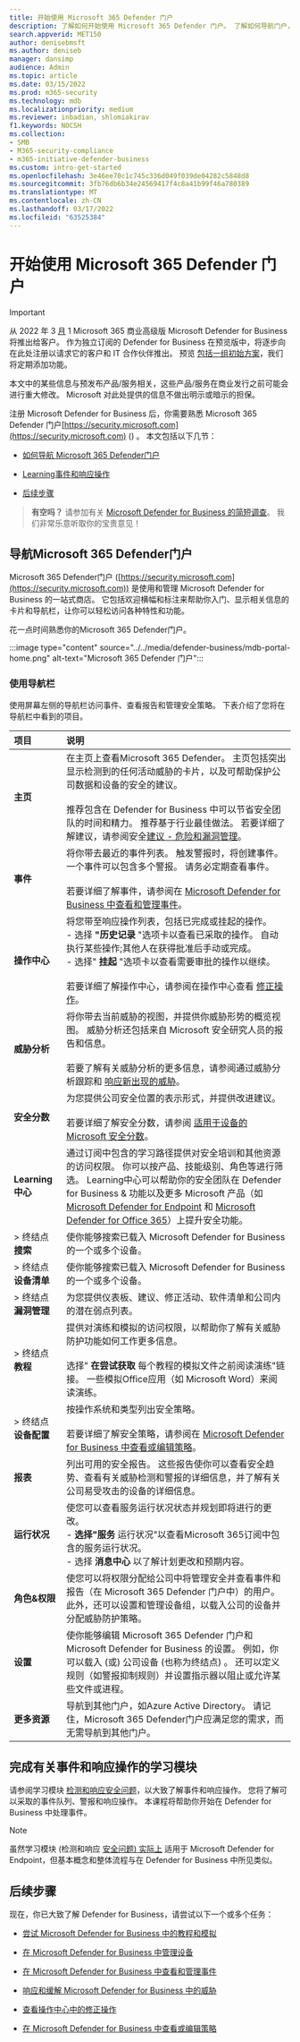 ```yaml
---
title: 开始使用 Microsoft 365 Defender 门户
description: 了解如何开始使用 Microsoft 365 Defender 门户。 了解如何导航门户，并查看当前安全状态和建议
search.appverid: MET150
author: denisebmsft
ms.author: deniseb
manager: dansimp
audience: Admin
ms.topic: article
ms.date: 03/15/2022
ms.prod: m365-security
ms.technology: mdb
ms.localizationpriority: medium
ms.reviewer: inbadian, shlomiakirav
f1.keywords: NOCSH
ms.collection:
- SMB
- M365-security-compliance
- m365-initiative-defender-business
ms.custom: intro-get-started
ms.openlocfilehash: 3e46ee70c1c745c336d049f039de04282c5848d8
ms.sourcegitcommit: 3fb76db6b34e24569417f4c8a41b99f46a780389
ms.translationtype: MT
ms.contentlocale: zh-CN
ms.lasthandoff: 03/17/2022
ms.locfileid: "63525384"
---
```

# <a name="get-started-using-the-microsoft-365-defender-portal"></a>开始使用 Microsoft 365 Defender 门户

> [!IMPORTANT]
> 从 2022 年 3 [月](../../business-premium/index.md) 1 Microsoft 365 商业高级版 Microsoft Defender for Business 将推出给客户。 作为独立订阅的 Defender for Business 在预览版中，将逐步向在此处注册以请求它的客户和 IT 合作伙伴[](https://aka.ms/mdb-preview)推出。 预览 [包括一组初始方案](mdb-tutorials.md#try-these-preview-scenarios)，我们将定期添加功能。
> 
> 本文中的某些信息与预发布产品/服务相关，这些产品/服务在商业发行之前可能会进行重大修改。 Microsoft 对此处提供的信息不做出明示或暗示的担保。 

注册 Microsoft Defender for Business 后，你需要熟悉 Microsoft 365 Defender 门户[https://security.microsoft.com](https://security.microsoft.com) () 。 本文包括以下几节：

- [如何导航 Microsoft 365 Defender门户](#navigate-the-microsoft-365-defender-portal)

- [Learning事件和响应操作](#complete-a-learning-module-about-incidents-and-response-actions) 

- [后续步骤](#next-steps)

>
> **有空吗？**
> 请参加有关 <a href="https://microsoft.qualtrics.com/jfe/form/SV_0JPjTPHGEWTQr4y" target="_blank">Microsoft Defender for Business 的简短调查</a>。 我们非常乐意听取你的宝贵意见！
>

## <a name="navigate-the-microsoft-365-defender-portal"></a>导航Microsoft 365 Defender门户

Microsoft 365 Defender门户 ([https://security.microsoft.com](https://security.microsoft.com)) 是使用和管理 Microsoft Defender for Business 的一站式商店。 它包括欢迎横幅和标注来帮助你入门、显示相关信息的卡片和导航栏，让你可以轻松访问各种特性和功能。
 
花一点时间熟悉你的Microsoft 365 Defender门户。

:::image type="content" source="../../media/defender-business/mdb-portal-home.png" alt-text="Microsoft 365 Defender 门户":::

### <a name="use-the-navigation-bar"></a>使用导航栏

使用屏幕左侧的导航栏访问事件、查看报告和管理安全策略。 下表介绍了您将在导航栏中看到的项目。

| 项目 | 说明 |
|:---|:---|
| **主页** | 在主页上查看Microsoft 365 Defender。 主页包括突出显示检测到的任何活动威胁的卡片，以及可帮助保护公司数据和设备的安全的建议。 <br/><br/>推荐包含在 Defender for Business 中可以节省安全团队的时间和精力。 推荐基于行业最佳做法。 若要详细了解建议，请参阅安全[建议 - 危险和漏洞管理](../defender-endpoint/tvm-security-recommendation.md)。 |
| **事件** | 将你带去最近的事件列表。 触发警报时，将创建事件。 一个事件可以包含多个警报。 请务必定期查看事件。 <br/><br/>若要详细了解事件，请参阅在 [Microsoft Defender for Business 中查看和管理事件](mdb-view-manage-incidents.md)。|
| **操作中心** | 将您带至响应操作列表，包括已完成或挂起的操作。 <br/>- 选择 **"历史记录** "选项卡以查看已采取的操作。 自动执行某些操作;其他人在获得批准后手动或完成。 <br/>- 选择" **挂起** "选项卡以查看需要审批的操作以继续。 <br/><br/>若要详细了解操作中心，请参阅在操作中心查看 [修正操作](mdb-review-remediation-actions.md)。 |
| **威胁分析** | 将你带去当前威胁的视图，并提供你威胁形势的概览视图。 威胁分析还包括来自 Microsoft 安全研究人员的报告和信息。 <br/><br/>若要了解有关威胁分析的更多信息，请参阅通过威胁分析跟踪和 [响应新出现的威胁](../defender-endpoint/threat-analytics.md)。 |
| **安全分数** | 为您提供公司安全位置的表示形式，并提供改进建议。<br/><br/>若要详细了解安全分数，请参阅 [适用于设备的 Microsoft 安全分数](../defender-endpoint/tvm-microsoft-secure-score-devices.md)。 |
| **Learning中心** | 通过订阅中包含的学习路径提供对安全培训和其他资源的访问权限。 你可以按产品、技能级别、角色等进行筛选。 Learning中心可以帮助你的安全团队在 Defender for Business & 功能以及更多 Microsoft 产品（如 [Microsoft Defender for Endpoint](../defender-endpoint/microsoft-defender-endpoint.md) 和 [Microsoft Defender for Office 365](../office-365-security/defender-for-office-365.md)）上提升安全功能。  |
|  > 终结点 **搜索** | 使你能够搜索已载入 Microsoft Defender for Business 的一个或多个设备。 |
|  > 终结点 **设备清单** | 使你能够搜索已载入 Microsoft Defender for Business 的一个或多个设备。 |
|  > 终结点 **漏洞管理** | 为您提供仪表板、建议、修正活动、软件清单和公司内的潜在弱点列表。 |
|  > 终结点 **教程** | 提供对演练和模拟的访问权限，以帮助你了解有关威胁防护功能如何工作更多信息。 <br/><br/>选择" **在尝试获取** 每个教程的模拟文件之前阅读演练"链接。 一些模拟Office应用（如 Microsoft Word）来阅读演练。 |
|  > 终结点 **设备配置** | 按操作系统和类型列出安全策略。 <br/><br/>若要详细了解安全策略，请参阅在 [Microsoft Defender for Business 中查看或编辑策略](mdb-view-edit-policies.md)。 |
| **报表** | 列出可用的安全报告。 这些报告使你可以查看安全趋势、查看有关威胁检测和警报的详细信息，并了解有关公司易受攻击的设备的详细信息。 |
| **运行状况** | 使您可以查看服务运行状况状态并规划即将进行的更改。 <br/>- **选择"服务** 运行状况"以查看Microsoft 365订阅中包含的服务运行状况。 <br/>- 选择 **消息中心** 以了解计划更改和预期内容。  |
| **角色&权限** | 使您可以将权限分配给公司中将管理安全并查看事件和报告（在 Microsoft 365 Defender 门户中）的用户。 此外，还可以设置和管理设备组，以载入公司的设备并分配威胁防护策略。  |
| **设置** | 使你能够编辑 Microsoft 365 Defender 门户和 Microsoft Defender for Business 的设置。 例如，你可以载入 (或) 公司设备 (也称为终结点) 。 还可以定义规则（如警报抑制规则）并设置指示器以阻止或允许某些文件或进程。  |
| **更多资源** | 导航到其他门户，如Azure Active Directory。 请记住，Microsoft 365 Defender门户应满足您的需求，而无需导航到其他门户。 |

## <a name="complete-a-learning-module-about-incidents-and-response-actions"></a>完成有关事件和响应操作的学习模块

请参阅学习模块 [检测和响应安全问题](/learn/modules/m365-detect-respond-security-issues-defender-endpoint/)，以大致了解事件和响应操作。 您将了解可以采取的事件队列、警报和响应操作。 本课程将帮助你开始在 Defender for Business 中处理事件。

> [!NOTE]
> 虽然学习模块 (检测和响应 [安全问题) 实际上](/learn/modules/m365-detect-respond-security-issues-defender-endpoint/) 适用于 Microsoft Defender for Endpoint，但基本概念和整体流程与在 Defender for Business 中所见类似。

## <a name="next-steps"></a>后续步骤

现在，你已大致了解 Defender for Business，请尝试以下一个或多个任务：

- [尝试 Microsoft Defender for Business 中的教程和模拟](mdb-tutorials.md)

- [在 Microsoft Defender for Business 中管理设备](mdb-manage-devices.md)

- [在 Microsoft Defender for Business 中查看和管理事件](mdb-view-manage-incidents.md)

- [响应和缓解 Microsoft Defender for Business 中的威胁](mdb-respond-mitigate-threats.md)

- [查看操作中心中的修正操作](mdb-review-remediation-actions.md)

- [在 Microsoft Defender for Business 中查看或编辑策略](mdb-view-edit-policies.md)
